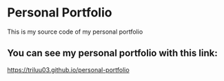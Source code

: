 # Personal Portfolio

This is my source code of my personal portfolio

## You can see my personal portfolio with this link: 
https://triluu03.github.io/personal-portfolio

